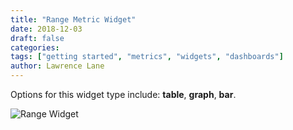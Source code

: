 ```yaml
---
title: "Range Metric Widget"
date: 2018-12-03
draft: false
categories:
tags: ["getting started", "metrics", "widgets", "dashboards"]
author: Lawrence Lane
---
```

Options for this widget type include: **table**, **graph**, **bar**.

![Range Widget](/images/range-widget/range-widget.png)
